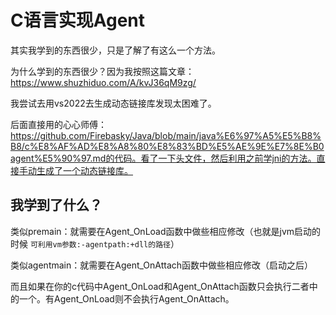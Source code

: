 # C语言实现Agent

其实我学到的东西很少，只是了解了有这么一个方法。

为什么学到的东西很少？因为我按照这篇文章：https://www.shuzhiduo.com/A/kvJ36qM9zg/

我尝试去用vs2022去生成动态链接库发现太困难了。

后面直接用的心心师傅：https://github.com/Firebasky/Java/blob/main/java%E6%97%A5%E5%B8%B8/c%E8%AF%AD%E8%A8%80%E8%83%BD%E5%AE%9E%E7%8E%B0agent%E5%90%97.md的代码。看了一下头文件，然后利用之前学jni的方法。直接手动生成了一个动态链接库。

## 我学到了什么？

类似premain：就需要在Agent_OnLoad函数中做些相应修改（也就是jvm启动的时候 `可利用vm参数:-agentpath:+dll的路径`）

类似agentmain：就需要在Agent_OnAttach函数中做些相应修改（启动之后）

而且如果在你的c代码中Agent_OnLoad和Agent_OnAttach函数只会执行二者中的一个。有Agent_OnLoad则不会执行Agent_OnAttach。

